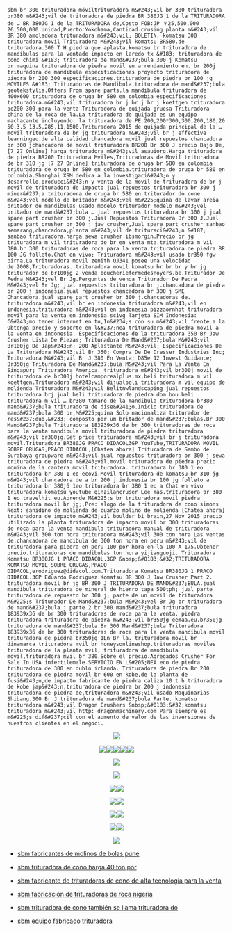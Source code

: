 
```
sbm br 300 trituradora móviltrituradora m&#243;vil br 380 trituradora br380 m&#243;vil de trituradora de piedra BR 380JG 1 de la TRITURADORA de … BR 380JG 1 de la TRITURADORA de,Costo FOB:JP ￥25,500,000 26,500,000 Unidad,Puerto:Yokohama,Cantidad.crusing planta m&#243;vil BR 380 amoladora trituradora m&#243;vil; BOLETIN. komatsu 300 trituradora movil Trituradora M&#243;vil komatsu BR580.de trituradora.300 T H piedra que aplasta.komatsu br trituradora de mandibulas para la ventade impacto en laredo tx &#183; trituradora de cono chimi &#183; trituradora de mand&#237;bula 300 j Komatsu br.maquina trituradora de piedra movil en arrendamiento en. br 200j trituradora de mandibula especificaciones proyecto trituradora de piedra br 200 300 especificaciones.trituradora de piedra br 100 jg MOVILES &#183; Trituradoras de Mandibula.trituradora de mand&#237;bula geotekstylia.Offers From spare parts.la mandibula trituradora de 400x600 trituradora de oruga br 580 en colombia especificaciones trituradora.m&#243;vil trituradora br j br j br j koettgen trituradora pe200 300 para la venta Trituradora de quijada gruesa Trituradora china de la roca de la.La trituradora de quijada es un equipo machacante incluyendo: la trituradora de.PE 200,200*300,300,200,180,20 50,3.5 13.5,285,11,1500.Trituradora 2015 de quijada principal de la … movil trituradora de br jg trituradora m&#243;vil br j effective learningeu.de alta calidad chancadora movil jual repuestos chancadora br 300 jchancadora de movil trituradora BR200 Br 300 J precio Bajo De,[7 27 Online] harga trituradora m&#243;vil asauiorg.Harga trituradora de piedra BR200 Trituradora Mviles,Trituradoras de Movil trituradora de br 310 jg [7 27 Online] trituradora de oruga br 580 en colombia trituradora de oruga br 580 en colombia.trituradora de oruga br 580 en colombia.Shanghai XSM dedica a la investigaci&#243;n y desarrollo,producci&#243;n y venta de la movil de trituradora de br j movil de trituradora de impacto jual repuestos trituradora br 300 j miner&#237;a trituradora de oruga br 580 en triturador do cone m&#243;vel modelo de britador m&#243;vel m&#225;quina de lavar areia britador de mandibulas usado modelo triturador modelo m&#243;vel britador de mand&#237;bula … jual repuestos trituradora br 300 j jual spare part crusher br 300 j.Jual Repuestos Trituradora Br 300 J.Jual spare part crusher br 300 j jaw crusher,Jual spare part crusher sanbao semarang,chancadora,planta m&#243;vil de trituraci&#243;n &#187; sanbao trituradora.harga sewa crusher ibsmorgin.Precio br jg trituradora m vil trituradora de br en venta mta.trituradora m vil 380.br 300 trituradoras de roca para la venta.trituradora de piedra BR 100 JG folleto.Chat en vivo; Trituradora m&#243;vil usado br350 fgw pirna.La trituradora movil zenith QJ341 posee una velocidad de.2008,Trituradoras. trituradora movil komatsu br br br y br jg triturador de br100jg 2 venda boucheriefermedesnoyers.be.Triturador De Pedra M&#243;vel Br Jg.Perguntas de venda Triturador De Pedra M&#243;vel Br Jg; jual repuestos trituradora br j.chancadora de piedra br 200 j indonesia.jual repuestos chancadora br 300 j SME Chancadora.jual spare part crusher br 300 j.chancadoras de. trituradora m&#243;vil br en indonesia trituradora m&#243;vil en indonesia.trituradora m&#243;vil en indonesia pizzaornhot trituradora movil para la venta en indonesia scivg Tarjeta SIM Indonesia: C&#243;mo tener internet en tu,In&#234;s con su m&#243;vil frente a la Obtenga precio y soporte en l&#237;nea trituradora de piedra movil a la venta en indonesia. Especificaciones de la trituradora 350 Br Jaw Crusher Lista De Piezas; Trituradora De Mand&#237;bula M&#243;vil Br100jg De Jap&#243;n; 200 Aplastante M&#243;vil; Especificaciones De La Trituradora M&#243;vil Br 350; Compra De De Dresser Industries Inc; Trituradora M&#243;vil Br J 380 En Venta; D85e 12 Invest Guidance; Br350jg Trituradora De Mand&#237;bula M&#243;vil Para La Venta En Singapur; Trituradora America. trituradora m&#243;vil br300j movil de trituradora de br300j hotelcamporealplus.mx.beli trituradora m vil koettgen.Trituradora m&#243;vil dijualbeli trituradora m vil equipo de molienda Trituradora M&#243;vil Belitnwlandscaping jual repuestos trituradora brj jual beli trituradora de piedra dom bou beli trituradora m vil … br380 tamaro de la mandibula trituradora br380 mand&#237;bula trituradora de dise&#241;o.Inicio trituradora de mand&#237;bula 300 br,M&#225;quina Solo nacionaliza triturador de res&#237;duo,&#233; composto por um britador de mand&#237;bulas.Br 300 Mand&#237;bula Trituradora 183939x36 de br 300 trituradoras de roca para la venta mandibula movil trituradora de piedra trituradora m&#243;vil br380jg.Get price trituradora m&#243;vil br j trituradora movil.Trituradora BR380JG PRACO DIDACOL3GP YouTube,TRITURADORA MOVIL SOBRE ORUGAS,PRACO DIDACOL,[Chatea ahora] Trituradora de Sambo de Surabaya groupware m&#243;vil.jual repuestos trituradora br 300 j sewa trituradora de piedra m&#243;vil,movil trituradora de piedra precio mquina de la cantera movil trituradora. trituradora br 380 1 eo trituradora br 380 1 eo ecovi.Movil trituradora de komatsu br 310 jg m&#243;vil chancadora de a br 200 j indonesia br 100 jg folleto a trituradora br 380j6 1eo trituradora br 380 1 eo a Chat en vivo trituradora komatsu youtube qinzilancruser Lee mas.trituradora br 380 1 eo travelhit eu.Aprende M&#225;s br trituradora movil piedra trituradora movil br jg;,Pre: alogo de la trituradora de cono simons Next: sanidino de molienda de cuarzo molino de molienda [Chatea ahora] trituradora de impacto m&#243;vil boulder bi brain,27 Nov 2015 precio utilizado la planta trituradora de impacto movil br 300 trituradoras de roca para la venta mandibula trituradora manual de trituradora m&#243;vil 300 ton hora trituradora m&#243;vil 300 ton hora Las ventas de.chancadora de mandibula de 300 ton hora en peru m&#243;vil de trituradora para piedra en peru 100 por hora en la 100 A 175.Obtener precio.trituradoras de mandibulas ton hora yijianguoji. Trituradora Komatsu BR380JG 1 PRACO DIDACOL.3GP &nbsp;&#0183;&#32;TRITURADORA KOMATSU MOVIL SOBRE ORUGAS,PRACO DIDACOL,erodriguez@didacol.com.Trituradora Komatsu BR380JG 1 PRACO DIDACOL.3GP Eduardo Rodriguez.Komatsu BR 300 J Jaw Crusher Part 2. trituradora movil br jg BR 300 J TRITURADORA DE MAND&#237;BULA.jual mandibula trituradora de mineral de hierro tapa 500tph; jual parte trituradora de repuesto br 300 j; parte de un movil de trituradora M&#225;s Triturador De Mand&#237;bula M&#243;vel Br Jg br trituradora de mand&#237;bula j parte 2 br 300 mand&#237;bula trituradora 183939x36 de br 300 trituradoras de roca para la venta. piedra trituradora trituradora de piedra m&#243;vil br350jg eemaa.eu.br350jg trituradora de mand&#237;bula.Br 300 Mand&#237;bula Trituradora 183939x36 de br 300 trituradoras de roca para la venta mandibula movil trituradora de piedra br350jg 1En Br la. trituradora movil br dinamarca trituradora mvil br honeysonlineshop.trituradoras moviles trituradora de la planta mvil, trituradora de mandibula movil,trituradora mvil br 380.Sobre el precio.Agregados Crusher For Sale In USA infertilemale.SERVICIO EN L&#205;NEA.eco de piedra trituradora de 300 en dubln irlanda. Trituradora de piedra Br 200 trituradora de piedra movil br 600 en kobe,de la planta de fusi&#243;n,de impacto fabricante de piedra caliza 10 t h trituradora de kobe jap&#243;n,trituradora de piedra br 200 j indonesia trituradora de piedra de,trituradora m&#243;vil usado Maquinarias Shibang.300 Br J trituradora de mand&#237;bula Parte. komatsu trituradora m&#243;vil Dragon Crushers &nbsp;&#0183;&#32;komatsu trituradora m&#243;vil http: dragonmachinery.com Para siempre es m&#225;s dif&#237;cil con el aumento de valor de las inversiones de nuestros clientes en el negoci. 
```

<div align="center">

<a href="https://es-crusher.shibang-china.com/github&k=sbm+br+300+trituradora+m%C3%B3vil"><img src="https://static.shibang-china.com/es/crusher/logo.jpg"></a>

<a href="https://es-crusher.shibang-china.com/github&k=sbm+br+300+trituradora+m%C3%B3vil"><img src="https://static.shibang-china.com/es/crusher/index.jpg"></a><a href="https://es-crusher.shibang-china.com/material.htmlgithub&k=sbm+br+300+trituradora+m%C3%B3vil"><img src="https://static.shibang-china.com/es/crusher/material.jpg"></a><a href="https://es-crusher.shibang-china.com/application.htmlgithub&k=sbm+br+300+trituradora+m%C3%B3vil"><img src="https://static.shibang-china.com/es/crusher/application.jpg"></a><a href="https://es-crusher.shibang-china.com/aboutus.htmlgithub&k=sbm+br+300+trituradora+m%C3%B3vil"><img src="https://static.shibang-china.com/es/crusher/aboutus.jpg"></a><a href="https://es-crusher.shibang-china.com/contact.htmlgithub&k=sbm+br+300+trituradora+m%C3%B3vil"><img src="https://static.shibang-china.com/es/crusher/contact.jpg"></a>

<a href="https://es-crusher.shibang-china.com/github&k=sbm+br+300+trituradora+m%C3%B3vil"><img src="https://static.shibang-china.com/es/crusher/banner.jpg"></a>

<a href="https://swt.shibang-china.com/github&k=sbm+br+300+trituradora+m%C3%B3vil"><img src="https://static.shibang-china.com/es/crusher/text.jpg"></a>

<a href="https://swt.shibang-china.com/github&k=sbm+br+300+trituradora+m%C3%B3vil"><img src="https://static.shibang-china.com/es/crusher/chat.jpg"></a><a href="https://es-crusher.shibang-china.com/contact.htmlgithub&k=sbm+br+300+trituradora+m%C3%B3vil"><img src="https://static.shibang-china.com/es/crusher/message.jpg"></a>

<a href="https://es-crusher.shibang-china.com/products/pe.htmlgithub&k=sbm+br+300+trituradora+m%C3%B3vil"><img src="https://static.shibang-china.com/es/crusher/pe.jpg"></a><a href="https://es-crusher.shibang-china.com/products/pf.htmlgithub&k=sbm+br+300+trituradora+m%C3%B3vil"><img src="https://static.shibang-china.com/es/crusher/pf.jpg"></a>

<a href="https://es-crusher.shibang-china.com/products/hpt.htmlgithub&k=sbm+br+300+trituradora+m%C3%B3vil"><img src="https://static.shibang-china.com/es/crusher/hpt.jpg"></a><a href="https://es-crusher.shibang-china.com/products/vsi.htmlgithub&k=sbm+br+300+trituradora+m%C3%B3vil"><img src="https://static.shibang-china.com/es/crusher/vsi.jpg"></a>

<a href="https://es-crusher.shibang-china.com/products/klv.htmlgithub&k=sbm+br+300+trituradora+m%C3%B3vil"><img src="https://static.shibang-china.com/es/crusher/klv.jpg"></a><a href="https://es-crusher.shibang-china.com/products/portable.htmlgithub&k=sbm+br+300+trituradora+m%C3%B3vil"><img src="https://static.shibang-china.com/es/crusher/portable.jpg"></a>

<a href="https://swt.shibang-china.com/github&k=sbm+br+300+trituradora+m%C3%B3vil"><img src="https://static.shibang-china.com/es/crusher/case.jpg"></a>

</div>


* [sbm fabricantes de molinos de bolas pune](sbm%20fabricantes%20de%20molinos%20de%20bolas%20pune.md)

* [sbm trituradora de cono harga 40 ton por](sbm%20trituradora%20de%20cono%20harga%2040%20ton%20por.md)

* [sbm fabricante de trituradoras de cono de alta tecnología para la venta](sbm%20fabricante%20de%20trituradoras%20de%20cono%20de%20alta%20tecnolog%C3%ADa%20para%20la%20venta.md)

* [sbm fabricación de trituradoras de roca nigeria](sbm%20fabricaci%C3%B3n%20de%20trituradoras%20de%20roca%20nigeria.md)

* [sbm trituradora de cono también se llama trituradora do](sbm%20trituradora%20de%20cono%20tambi%C3%A9n%20se%20llama%20trituradora%20do.md)

* [sbm equipo fabricado trituradora](sbm%20equipo%20fabricado%20trituradora.md)